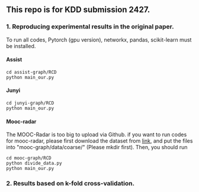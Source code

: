 ## This repo is for KDD submission 2427. 

### 1. Reproducing experimental results in the original paper. 
To run all codes, Pytorch (gpu version), networkx, pandas, scikit-learn must be installed. 
#### Assist
```
cd assist-graph/RCD
python main_our.py
```
#### Junyi
```
cd junyi-graph/RCD
python main_our.py
```
#### Mooc-radar
The MOOC-Radar is too big to upload via Github. 
if you want to run codes for mooc-radar, please first download the dataset from [link](https://cloud.tsinghua.edu.cn/d/5443ee05152344c79419/), and put the files into "mooc-graph/data/coarse/" (Please mkdir first).
Then, you should run
```
cd mooc-graph/RCD
python divide_data.py
python main_our.py
```

### 2. Results based on k-fold cross-validation. 
